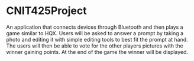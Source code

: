 # CNIT425Project
An application that connects devices through Bluetooth and then plays a game similar to HQX. Users will be asked to answer a prompt by taking a photo and editing it with simple editing tools to best fit the prompt at hand. The users will then be able to vote for the other players pictures with the winner gaining points. At the end of the game the winner will be displayed.
